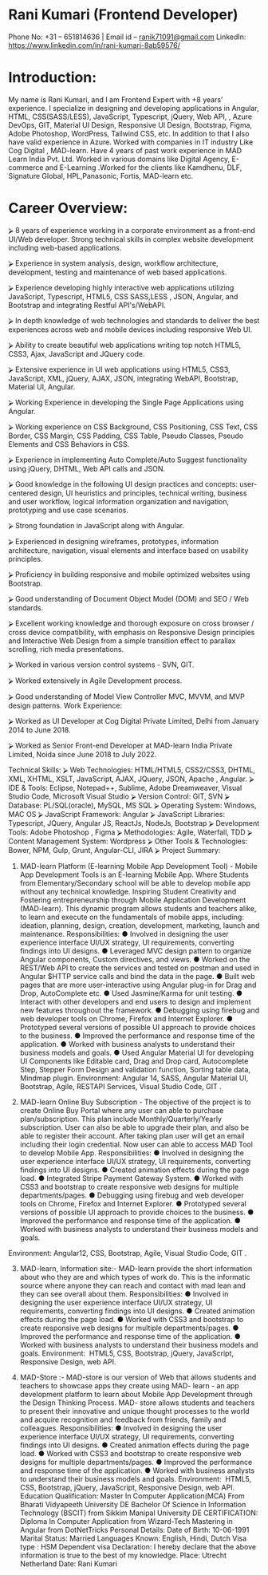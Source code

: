 # Rani Kumari (Frontend Developer)
Phone No: +31 – 651814636 | Email id – ranik71091@gmail.com
LinkedIn: https://www.linkedin.com/in/rani-kumari-8ab59576/

# Introduction:

My name is Rani Kumari, and I am Frontend Expert with +8 years’ experience. I specialize in designing and developing applications in Angular, HTML, CSS(SASS/LESS), JavaScript, Typescript, jQuery, Web API, , Azure DevOps, GIT, Material UI Design, Responsive UI Design, Bootstrap, Figma, Adobe Photoshop, WordPress, Tailwind CSS, etc. In addition to that I also have valid experience in Azure. Worked with companies in IT industry Like Cog Digital , MAD-learn. Have 4 years of past work experience in MAD Learn India Pvt. Ltd. Worked in various domains like Digital Agency, E-commerce and E-Learning .Worked for the clients like Kamdhenu, DLF, Signature Global, HPL,Panasonic, Fortis, MAD-learn etc.


# Career Overview:
⮚ 8 years of experience working in a corporate environment as a front-end UI/Web developer. Strong technical skills in complex website development including web-based applications.

⮚ Experience in system analysis, design, workflow architecture, development, testing and maintenance of web based applications.

⮚ Experience developing highly interactive web applications utilizing JavaScript, Typescript, HTML5, CSS SASS,LESS , JSON, Angular, and Bootstrap and integrating Restful API&#39;s/WebAPI.

⮚ In depth knowledge of web technologies and standards to deliver the best experiences across web and mobile devices including responsive Web UI.

⮚ Ability to create beautiful web applications writing top notch HTML5, CSS3, Ajax, JavaScript and JQuery code.

⮚ Extensive experience in UI web applications using HTML5, CSS3, JavaScript, XML, jQuery, AJAX, JSON, integrating WebAPI,
Bootstrap, Material UI, Angular.

⮚ Working Experience in developing the Single Page Applications using Angular.

⮚ Working experience on CSS Background, CSS Positioning, CSS Text, CSS Border, CSS Margin, CSS Padding, CSS Table, Pseudo
Classes, Pseudo Elements and CSS Behaviors in CSS.

⮚ Experience in implementing Auto Complete/Auto Suggest functionality using jQuery, DHTML, Web API calls and JSON.

⮚ Good knowledge in the following UI design practices and concepts: user-centered design, UI heuristics and principles, technical writing, business and user workflow, logical information organization and navigation, prototyping and use case scenarios.

⮚ Strong foundation in JavaScript along with Angular.

⮚ Experienced in designing wireframes, prototypes, information architecture, navigation, visual elements and interface based on usability principles.

⮚ Proficiency in building responsive and mobile optimized websites using Bootstrap.

⮚ Good understanding of Document Object Model (DOM) and SEO / Web standards.

⮚ Excellent working knowledge and thorough exposure on cross browser / cross device compatibility, with emphasis on Responsive Design principles and Interactive Web Design from a simple transition effect to parallax scrolling, rich media presentations.

⮚ Worked in various version control systems - SVN, GIT.

⮚ Worked extensively in Agile Development process.

⮚ Good understanding of Model View Controller MVC, MVVM, and MVP design patterns. Work Experience:

⮚ Worked as UI Developer at Cog Digital Private Limited, Delhi from January 2014 to June 2018.

⮚ Worked as Senior Front-end Developer at MAD-learn India Private Limited, Noida since June 2018 to July 2022.

Technical Skills:
⮚ Web Technologies: HTML/HTML5, CSS2/CSS3, DHTML, XML, XHTML, XSLT, JavaScript, AJAX, JQuery, JSON, Apache , Angular.
⮚ IDE &amp; Tools: Eclipse, Notepad++, Sublime, Adobe Dreamweaver, Visual Studio Code, Microsoft Visual Studio
⮚ Version Control: GIT, SVN
⮚ Database: PL/SQL(oracle), MySQL, MS SQL
⮚ Operating System: Windows, MAC OS
⮚ JavaScript Framework: Angular
⮚ JavaScript Libraries: Typescript, JQuery, Angular JS, ReactJs, NodeJs, Bootstrap
⮚ Development Tools: Adobe Photoshop , Figma
⮚ Methodologies: Agile, Waterfall, TDD
⮚ Content Management System: Wordpress
⮚ Other Tools &amp; Technologies: Bower, NPM, Gulp, Grunt, Angular-CLI, JIRA
⮚
Project Summary:

1. MAD-learn Platform (E-learning Mobile App Development Tool) - Mobile App Development Tools is an E-learning Mobile
App. Where Students from Elementary/Secondary school will be able to develop mobile app without any technical knowledge.
Inspiring Student Creativity and Fostering entrepreneurship through Mobile Application Development (MAD-learn). This
dynamic program allows students and teachers alike, to learn and execute on the fundamentals of mobile apps, including:
ideation, planning, design, creation, development, marketing, launch and maintenance.
Responsibilities:
● Involved in designing the user experience interface UI/UX strategy, UI requirements, converting findings into UI designs.
● Leveraged MVC design pattern to organize Angular components, Custom directives, and views.
● Worked on the REST/Web API to create the services and tested on postman and used in Angular $HTTP service calls and bind
the data in the page.
● Built web pages that are more user-interactive using Angular plug-in for Drag and Drop, AutoComplete etc.
● Used Jasmine/Karma for unit testing.
● Interact with other developers and end users to design and implement new features throughout the framework.
● Debugging using firebug and web developer tools on Chrome, Firefox and Internet Explorer.
● Prototyped several versions of possible UI approach to provide choices to the business.
● Improved the performance and response time of the application.
● Worked with business analysts to understand their business models and goals.
● Used Angular Material UI for developing UI Components like Editable card, Drag and Drop card, Autocomplete Step, Stepper
Form Design and validation function, Sorting table data, Mindmap plugin.
Environment: Angular 14, SASS, Angular Material UI, Bootstrap, Agile, RESTAPI Services, Visual Studio Code, GIT .

2. MAD-learn Online Buy Subscription - The objective of the project is to create Online Buy Portal where any user can able to
purchase plan/subscription. This plan include Monthly/Quarterly/Yearly subscription. User can also be able to upgrade their
plan, and also be able to register their account. After taking plan user will get an email including their login credential. Now
user can able to access MAD Tool to develop Mobile App.
Responsibilities:
● Involved in designing the user experience interface UI/UX strategy, UI requirements, converting findings into UI designs.
● Created animation effects during the page load.
● Integrated Stripe Payment Gateway System.
● Worked with CSS3 and bootstrap to create responsive web designs for multiple departments/pages.
● Debugging using firebug and web developer tools on Chrome, Firefox and Internet Explorer.
● Prototyped several versions of possible UI approach to provide choices to the business.
● Improved the performance and response time of the application.
● Worked with business analysts to understand their business models and goals.

Environment: Angular12, CSS, Bootstrap, Agile, Visual Studio Code, GIT .

3. MAD-learn, Information site:- MAD-learn provide the short information about who they are and which types of work do. This
is the informatic source where anyone they can reach and contact with mad lean and they can see overall about them.
Responsibilities:
● Involved in designing the user experience interface UI/UX strategy, UI requirements, converting findings into UI designs.
● Created animation effects during the page load.
● Worked with CSS3 and bootstrap to create responsive web designs for multiple departments/pages.
● Improved the performance and response time of the application.
● Worked with business analysts to understand their business models and goals.
Environment:  HTML5, CSS, Bootstrap, jQuery, JavaScript, Responsive Design, web API.

4. MAD-Store :- MAD-store is our version of Web that allows students and teachers to showcase apps they create using MAD-
learn - an app development platform to learn about Mobile App Development through the Design Thinking Process. MAD-
store allows students and teachers to present their innovative and unique thought processes to the world and acquire
recognition and feedback from friends, family and colleagues.
Responsibilities:
● Involved in designing the user experience interface UI/UX strategy, UI requirements, converting findings into UI designs.
● Created animation effects during the page load.
● Worked with CSS3 and bootstrap to create responsive web designs for multiple departments/pages.
● Improved the performance and response time of the application.
● Worked with business analysts to understand their business models and goals.
Environment:  HTML5, CSS, Bootstrap, jQuery, JavaScript, Responsive Design, web API.
Education Qualification:
Master In Computer Application(MCA) From Bharati Vidyapeeth University DE
Bachelor Of Science in Information Technology (BSCIT) from Sikkim Manipal University DE
CERTIFICATION:
Diploma In Computer Application from Wizard-Tech
Mastering in Angular from DotNetTricks
Personal Details:
Date of Birth: 10-06-1991
Marital Status: Married
Languages Known: English, Hindi, Dutch
Visa type : HSM Dependent visa
Declaration:
I hereby declare that the above information is true to the best of my knowledge.
Place: Utrecht Netherland
Date: Rani Kumari
